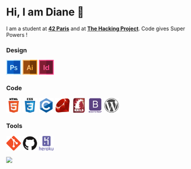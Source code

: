 # Hi, I am Diane 👋

I am a student at [**42 Paris**](https://www.42.fr/) and at [**The Hacking Project**](https://www.thehackingproject.org/).
Code gives Super Powers !


### Design
<p>
<img title="photoshop" alt="photoshop" src="https://raw.githubusercontent.com/dediane/dediane/7af3958da78c6b596bfaba650c9015576ca4e0fd/myicons/688062.svg" width="40" height="40" />
<img title="illustrator" alt="illustrator" src="https://raw.githubusercontent.com/dediane/dediane/7af3958da78c6b596bfaba650c9015576ca4e0fd/myicons/688064.svg" width="40" height="40" />
<img title="indesign" alt="indesign" src="https://raw.githubusercontent.com/dediane/dediane/7af3958da78c6b596bfaba650c9015576ca4e0fd/myicons/688065.svg" width="40" height="40" />
</p>

### Code
<p>
<img title="html" alt="html" src="https://raw.githubusercontent.com/dediane/dediane/7af3958da78c6b596bfaba650c9015576ca4e0fd/myicons/html5-original-wordmark.svg" width="40" height="40" />
<img title="CSS" alt="CSS" src="https://raw.githubusercontent.com/dediane/dediane/7af3958da78c6b596bfaba650c9015576ca4e0fd/myicons/css3-original-wordmark.svg" width="40" height="40" />
<img title="C" alt="C" src="https://raw.githubusercontent.com/dediane/dediane/7af3958da78c6b596bfaba650c9015576ca4e0fd/myicons/c-original.svg" width="40" height="40" />
<img title="Ruby" alt="Ruby" src="https://raw.githubusercontent.com/dediane/dediane/7af3958da78c6b596bfaba650c9015576ca4e0fd/myicons/ruby-original.svg" width="40" height="40" />
<img title="Rails" alt="Rails" src="https://raw.githubusercontent.com/dediane/dediane/7af3958da78c6b596bfaba650c9015576ca4e0fd/myicons/rails-original-wordmark.svg" width="40" height="40"/>
<img title="Bootstrap" alt="Bootstrap" src="https://raw.githubusercontent.com/dediane/dediane/7af3958da78c6b596bfaba650c9015576ca4e0fd/myicons/bootstrap-plain-wordmark.svg" width="40" height="40"/>
 <img title="wordpress" alt="wordpress" src="https://raw.githubusercontent.com/dediane/dediane/7af3958da78c6b596bfaba650c9015576ca4e0fd/myicons/wordpress-plain.svg" width="40" height="40"/>
 </p>
  
 ### Tools
 <p>
<img title="git" alt="git" src="https://raw.githubusercontent.com/dediane/dediane/7af3958da78c6b596bfaba650c9015576ca4e0fd/myicons/git-original.svg" width="40" height="40" />
<img title="github" alt="github" src="https://raw.githubusercontent.com/dediane/dediane/7af3958da78c6b596bfaba650c9015576ca4e0fd/myicons/github-original.svg" width="40" height="40" />
<img title="heroku" alt="heroku" src="https://raw.githubusercontent.com/dediane/dediane/7af3958da78c6b596bfaba650c9015576ca4e0fd/myicons/heroku-plain-wordmark.svg" width="40" height="40" />

 </p>

[![](https://github.com/saadeghi/saadeghi/blob/master/dino.gif)](#)


